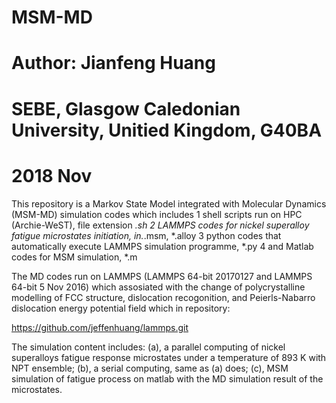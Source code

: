 # MSM-MD
# Author: Jianfeng Huang 
# SEBE, Glasgow Caledonian University, Unitied Kingdom, G40BA
# 2018 Nov

This repository is a Markov State Model integrated with Molecular Dynamics (MSM-MD) simulation codes which includes 
1 shell scripts run on HPC (Archie-WeST), file extension *.sh
2 LAMMPS codes for nickel superalloy fatigue microstates initiation, in.*.msm, *.alloy
3 python codes that automatically execute LAMMPS simulation programme, *.py
4 and Matlab codes for MSM simulation, *.m

The MD codes run on LAMMPS (LAMMPS 64-bit 20170127 and LAMMPS 64-bit 5 Nov 2016) which assosiated with the change of polycrystalline modelling of FCC structure, dislocation recogonition, and Peierls-Nabarro dislocation energy potential field which in repository: 

https://github.com/jeffenhuang/lammps.git

The simulation content includes:
(a), a parallel computing of nickel superalloys fatigue response microstates under a temperature of 893 K with NPT ensemble;
(b), a serial computing, same as (a) does;
(c), MSM simulation of fatigue process on matlab with the MD simulation result of the microstates.

